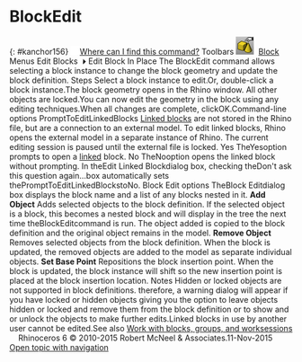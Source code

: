 ---
---


# BlockEdit
{: #kanchor156}
 [![images/transparent.gif](images/transparent.gif)Where can I find this command?](javascript:void(0);) Toolbars
![images/blockedit.png](images/blockedit.png) [Block](block-toolbar.html) 
Menus
Edit
Blocks![images/menuarrow.gif](images/menuarrow.gif)
Edit Block In Place
The BlockEdit command allows selecting a block instance to change the block geometry and update the block definition.
Steps
Select a block instance to edit.Or, double-click a block instance.The block geometry opens in the Rhino window. All other objects are locked.You can now edit the geometry in the block using any editing techniques.When all changes are complete, clickOK.Command-line options
PromptToEditLinkedBlocks
 [Linked blocks](insert.html#link) are not stored in the Rhino file, but are a connection to an external model. To edit linked blocks, Rhino opens the external model in a separate instance of Rhino. The current editing session is paused until the external file is locked.
Yes
TheYesoption prompts to open a [linked](insert.html#link) block.
No
TheNooption opens the linked block without prompting.
In theEdit Linked Blockdialog box, checking theDon't ask this question again...box automatically sets thePromptToEditLinkedBlockstoNo.
Block Edit options
TheBlock Editdialog box displays the block name and a list of any blocks nested in it.
 **Add Object** 
Adds selected objects to the block definition. If the selected object is a block, this becomes a nested block and will display in the tree the next time theBlockEditcommand is run.
The object added is copied to the block definition and the original object remains in the model.
 **Remove Object** 
Removes selected objects from the block definition.
When the block is updated, the removed objects are added to the model as separate individual objects.
 **Set Base Point** 
Repositions the block insertion point.
When the block is updated, the block instance will shift so the new insertion point is placed at the block insertion location.
Notes
Hidden or locked objects are not supported in block definitions. therefore, a warning dialog will appear if you have locked or hidden objects giving you the option to leave objects hidden or locked and remove them from the block definition or to show and or unlock the objects to make further edits.Linked blocks in use by another user cannot be edited.See also
 [Work with blocks, groups, and worksessions](sak-blocksgroups.html) 
&#160;
&#160;
Rhinoceros 6 © 2010-2015 Robert McNeel &amp; Associates.11-Nov-2015
 [Open topic with navigation](blockedit.html) 

